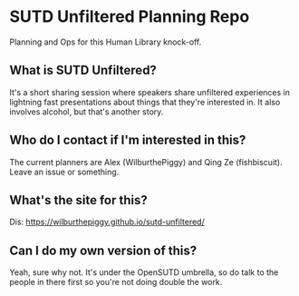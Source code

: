 # SUTD Unfiltered Planning Repo
Planning and Ops for this Human Library knock-off.

## What is SUTD Unfiltered?
It's a short sharing session where speakers share unfiltered experiences in lightning fast presentations about things that they're interested in. It also involves alcohol, but that's another story.

## Who do I contact if I'm interested in this?
The current planners are Alex (WilburthePiggy) and Qing Ze (fishbiscuit). Leave an issue or something.

## What's the site for this?
Dis: https://wilburthepiggy.github.io/sutd-unfiltered/

## Can I do my own version of this?
Yeah, sure why not. It's under the OpenSUTD umbrella, so do talk to the people in there first so you're not doing double the work.
